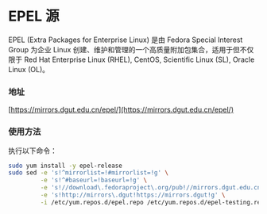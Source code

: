 # EPEL 源

EPEL (Extra Packages for Enterprise Linux) 是由 Fedora Special Interest Group
为企业 Linux 创建、维护和管理的一个高质量附加包集合，适用于但不仅限于 Red Hat Enterprise Linux (RHEL),
CentOS, Scientific Linux (SL), Oracle Linux (OL)。

### 地址

[https://mirrors.dgut.edu.cn/epel/](https://mirrors.dgut.edu.cn/epel/)

### 使用方法

执行以下命令：

```bash
sudo yum install -y epel-release
sudo sed -e 's!^mirrorlist=!#mirrorlist=!g' \
         -e 's!^#baseurl=!baseurl=!g' \
         -e 's!//download\.fedoraproject\.org/pub!//mirrors.dgut.edu.cn!g' \
         -e 's!http://mirrors\.dgut!https://mirrors.dgut!g' \
         -i /etc/yum.repos.d/epel.repo /etc/yum.repos.d/epel-testing.repo
```

